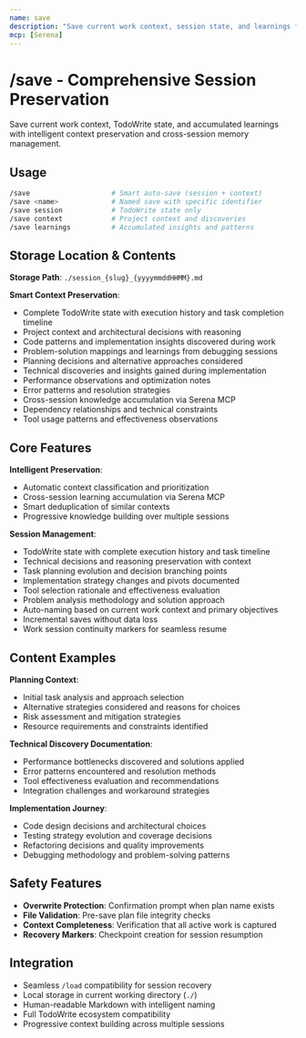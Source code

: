 ```yaml
---
name: save
description: "Save current work context, session state, and learnings for cross-session continuity"
mcp: [Serena]
---
```


# /save - Comprehensive Session Preservation

Save current work context, TodoWrite state, and accumulated learnings with intelligent context preservation and cross-session memory management.

## Usage

```bash
/save                    # Smart auto-save (session + context)
/save <name>             # Named save with specific identifier  
/save session            # TodoWrite state only
/save context            # Project context and discoveries
/save learnings          # Accumulated insights and patterns
```

## Storage Location & Contents

**Storage Path**: `./session_{slug}_{yyyymmddHHMM}.md`

**Smart Context Preservation**:
- Complete TodoWrite state with execution history and task completion timeline
- Project context and architectural decisions with reasoning
- Code patterns and implementation insights discovered during work
- Problem-solution mappings and learnings from debugging sessions
- Planning decisions and alternative approaches considered
- Technical discoveries and insights gained during implementation
- Performance observations and optimization notes
- Error patterns and resolution strategies
- Cross-session knowledge accumulation via Serena MCP
- Dependency relationships and technical constraints
- Tool usage patterns and effectiveness observations

## Core Features

**Intelligent Preservation**:
- Automatic context classification and prioritization
- Cross-session learning accumulation via Serena MCP
- Smart deduplication of similar contexts
- Progressive knowledge building over multiple sessions

**Session Management**:
- TodoWrite state with complete execution history and task timeline
- Technical decisions and reasoning preservation with context
- Task planning evolution and decision branching points
- Implementation strategy changes and pivots documented
- Tool selection rationale and effectiveness evaluation
- Problem analysis methodology and solution approach
- Auto-naming based on current work context and primary objectives
- Incremental saves without data loss
- Work session continuity markers for seamless resume

## Content Examples

**Planning Context**:
- Initial task analysis and approach selection
- Alternative strategies considered and reasons for choices
- Risk assessment and mitigation strategies
- Resource requirements and constraints identified

**Technical Discovery Documentation**:
- Performance bottlenecks discovered and solutions applied
- Error patterns encountered and resolution methods
- Tool effectiveness evaluation and recommendations
- Integration challenges and workaround strategies

**Implementation Journey**:
- Code design decisions and architectural choices
- Testing strategy evolution and coverage decisions
- Refactoring decisions and quality improvements
- Debugging methodology and problem-solving patterns

## Safety Features

- **Overwrite Protection**: Confirmation prompt when plan name exists
- **File Validation**: Pre-save plan file integrity checks
- **Context Completeness**: Verification that all active work is captured
- **Recovery Markers**: Checkpoint creation for session resumption

## Integration

- Seamless `/load` compatibility for session recovery  
- Local storage in current working directory (`./`)
- Human-readable Markdown with intelligent naming
- Full TodoWrite ecosystem compatibility
- Progressive context building across multiple sessions
